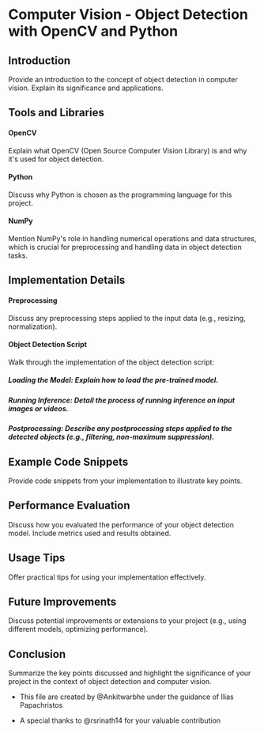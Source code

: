 # Computer Vision - Object Detection with OpenCV and Python 

## Introduction
Provide an introduction to the concept of object detection in computer vision. Explain its significance and applications.

## Tools and Libraries
#### OpenCV
Explain what OpenCV (Open Source Computer Vision Library) is and why it's used for object detection.

#### Python
Discuss why Python is chosen as the programming language for this project.

#### NumPy
Mention NumPy's role in handling numerical operations and data structures, which is crucial for preprocessing and handling data in object detection tasks.

## Implementation Details
#### Preprocessing
Discuss any preprocessing steps applied to the input data (e.g., resizing, normalization).

#### Object Detection Script
Walk through the implementation of the object detection script:

##### Loading the Model: Explain how to load the pre-trained model.
##### Running Inference: Detail the process of running inference on input images or videos.
##### Postprocessing: Describe any postprocessing steps applied to the detected objects (e.g., filtering, non-maximum suppression).

## Example Code Snippets
Provide code snippets from your implementation to illustrate key points.

## Performance Evaluation
Discuss how you evaluated the performance of your object detection model. Include metrics used and results obtained.

## Usage Tips
Offer practical tips for using your implementation effectively.

## Future Improvements
Discuss potential improvements or extensions to your project (e.g., using different models, optimizing performance).

## Conclusion
Summarize the key points discussed and highlight the significance of your project in the context of object detection and computer vision.

* This file are created by @Ankitwarbhe
under the guidance of Ilias Papachristos

* A special thanks to @rsrinath14 for your valuable contribution






